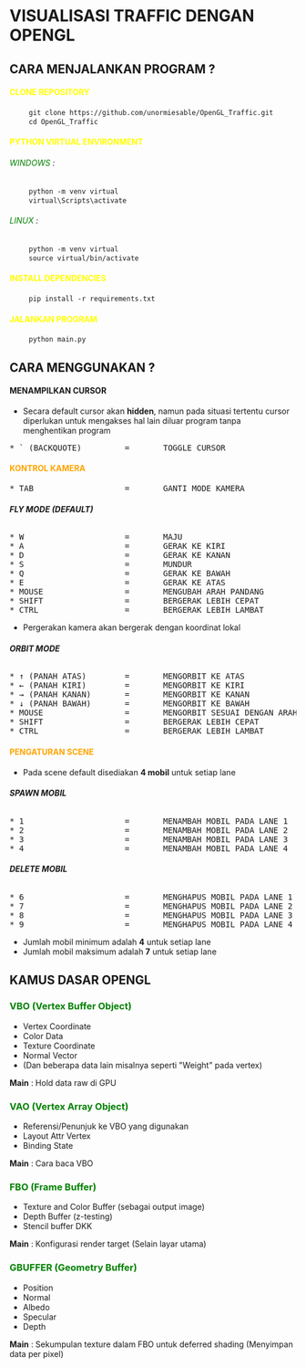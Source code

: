 # VISUALISASI TRAFFIC DENGAN OPENGL

## CARA MENJALANKAN PROGRAM ?

#### <span style="color: yellow;">CLONE REPOSITORY</span>
<pre>
    <code>git clone https://github.com/unormiesable/OpenGL_Traffic.git</code>
    <code>cd OpenGL_Traffic</code>
</pre>

#### <span style="color: yellow;">PYTHON VIRTUAL ENVIRONMENT</span>
###### <span style="color: green;">WINDOWS</span> :

<pre>
    <code>python -m venv virtual</code>
    <code>virtual\Scripts\activate</code>
</pre>

###### <span style="color: green;">LINUX</span> :
<pre>
    <code>python -m venv virtual</code>
    <code>source virtual/bin/activate</code>
</pre>

#### <span style="color: yellow;">INSTALL DEPENDENCIES</span>
<pre>
    <code>pip install -r requirements.txt</code>
</pre>

#### <span style="color: yellow;">JALANKAN PROGRAM</span>
<pre>
    <code>python main.py</code>
</pre>

## CARA MENGGUNAKAN ?

#### **MENAMPILKAN CURSOR**
* Secara default cursor akan **hidden**, namun pada situasi tertentu cursor diperlukan untuk mengakses hal lain diluar program tanpa menghentikan program
<pre>
* ` (BACKQUOTE)         =       TOGGLE CURSOR
</pre>

#### <span style="color: orange;">KONTROL KAMERA</span>

<pre>
* TAB                   =       GANTI MODE KAMERA
</pre>

###### **FLY MODE (DEFAULT)**
<pre>
* W                     =       MAJU
* A                     =       GERAK KE KIRI
* D                     =       GERAK KE KANAN
* S                     =       MUNDUR
* Q                     =       GERAK KE BAWAH
* E                     =       GERAK KE ATAS
* MOUSE                 =       MENGUBAH ARAH PANDANG
* SHIFT                 =       BERGERAK LEBIH CEPAT
* CTRL                  =       BERGERAK LEBIH LAMBAT
</pre>

* Pergerakan kamera akan bergerak dengan koordinat lokal

###### **ORBIT MODE**
<pre>
* ↑ (PANAH ATAS)        =       MENGORBIT KE ATAS
* ← (PANAH KIRI)        =       MENGORBIT KE KIRI
* → (PANAH KANAN)       =       MENGORBIT KE KANAN
* ↓ (PANAH BAWAH)       =       MENGORBIT KE BAWAH
* MOUSE                 =       MENGORBIT SESUAI DENGAN ARAH MOUSE
* SHIFT                 =       BERGERAK LEBIH CEPAT
* CTRL                  =       BERGERAK LEBIH LAMBAT
</pre>

#### <span style="color: orange;">PENGATURAN SCENE</span>
* Pada scene default disediakan **4 mobil** untuk setiap lane

###### **SPAWN MOBIL**
<pre>
* 1                     =       MENAMBAH MOBIL PADA LANE 1
* 2                     =       MENAMBAH MOBIL PADA LANE 2
* 3                     =       MENAMBAH MOBIL PADA LANE 3
* 4                     =       MENAMBAH MOBIL PADA LANE 4
</pre>

###### **DELETE MOBIL**
<pre>
* 6                     =       MENGHAPUS MOBIL PADA LANE 1
* 7                     =       MENGHAPUS MOBIL PADA LANE 2
* 8                     =       MENGHAPUS MOBIL PADA LANE 3
* 9                     =       MENGHAPUS MOBIL PADA LANE 4
</pre>
* Jumlah mobil minimum adalah **4** untuk setiap lane
* Jumlah mobil maksimum adalah **7** untuk setiap lane

## **KAMUS DASAR OPENGL**

### <span style="color: green;">VBO (Vertex Buffer Object)</span>
* Vertex Coordinate
* Color Data
* Texture Coordinate
* Normal Vector
* (Dan beberapa data lain misalnya seperti "Weight" pada vertex)

**Main** : Hold data raw di GPU

### <span style="color: green;">VAO (Vertex Array Object)</span>
* Referensi/Penunjuk ke VBO yang digunakan
* Layout Attr Vertex
* Binding State

**Main** : Cara baca VBO

### <span style="color: green;">FBO (Frame Buffer)</span>
* Texture and Color Buffer (sebagai output image)
* Depth Buffer (z-testing)
* Stencil buffer DKK

**Main** : Konfigurasi render target (Selain layar utama)

### <span style="color: green;">GBUFFER (Geometry Buffer)</span>
* Position
* Normal
* Albedo
* Specular
* Depth

**Main** : Sekumpulan texture dalam FBO untuk deferred shading (Menyimpan data per pixel)
